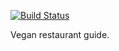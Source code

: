 [![Build Status](https://secure.travis-ci.org/lenorris/veggie.png)](http://travis-ci.org/lenorris/veggie)

Vegan restaurant guide.
